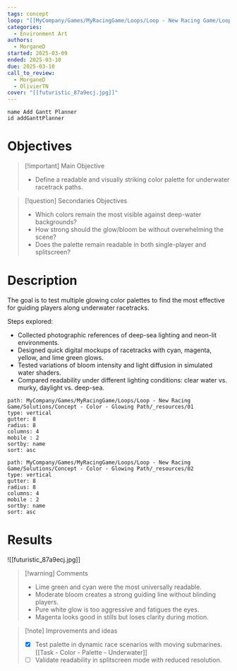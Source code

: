 ```yaml
---
tags: concept
loop: "[[MyCompany/Games/MyRacingGame/Loops/Loop - New Racing Game/Loop - New Racing Game.md]]"
categories:
  - Environment Art
authors:
  - MorganeD
started: 2025-03-09
ended: 2025-03-10
due: 2025-03-10
call_to_review:
  - MorganeD
  - OlivierTN
cover: "[[futuristic_87a9ecj.jpg]]"
---
```


```button
name Add Gantt Planner
id addGanttPlanner
```
# Objectives

> [!important] Main Objective
> - Define a readable and visually striking color palette for underwater racetrack paths.

> [!question] Secondaries Objectives
> - Which colors remain the most visible against deep-water backgrounds?
> - How strong should the glow/bloom be without overwhelming the scene?
> - Does the palette remain readable in both single-player and splitscreen?

# Description

The goal is to test multiple glowing color palettes to find the most effective for guiding players along underwater racetracks.

Steps explored:

- Collected photographic references of deep-sea lighting and neon-lit environments.
- Designed quick digital mockups of racetracks with cyan, magenta, yellow, and lime green glows.
- Tested variations of bloom intensity and light diffusion in simulated water shaders.
- Compared readability under different lighting conditions: clear water vs. murky, daylight vs. deep-sea.

```img-gallery
path: MyCompany/Games/MyRacingGame/Loops/Loop - New Racing Game/Solutions/Concept - Color - Glowing Path/_resources/01
type: vertical
gutter: 8
radius: 8
columns: 4
mobile : 2
sortby: name
sort: asc
```
```img-gallery
path: MyCompany/Games/MyRacingGame/Loops/Loop - New Racing Game/Solutions/Concept - Color - Glowing Path/_resources/02
type: vertical
gutter: 8
radius: 8
columns: 4
mobile : 2
sortby: name
sort: asc
```

# Results
![[futuristic_87a9ecj.jpg]]

> [!warning] Comments
> - Lime green and cyan were the most universally readable.
> - Moderate bloom creates a strong guiding line without blinding players.
> - Pure white glow is too aggressive and fatigues the eyes.
> - Magenta looks good in stills but loses clarity during motion.

>[!note] Improvements and ideas
> - [x] Test palette in dynamic race scenarios with moving submarines. [[Task - Color - Palette - Underwater]]
> - [ ] Validate readability in splitscreen mode with reduced resolution.
> 
